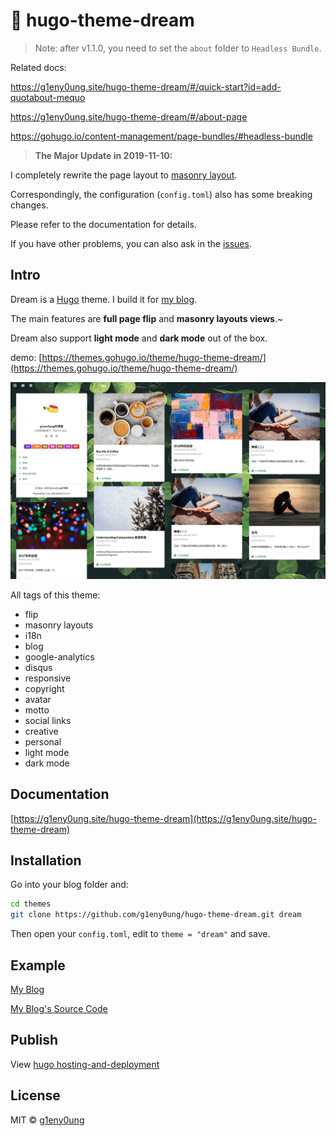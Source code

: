 # 🌱 hugo-theme-dream

> Note: after v1.1.0, you need to set the `about` folder to `Headless Bundle`.

Related docs:

<https://g1eny0ung.site/hugo-theme-dream/#/quick-start?id=add-quotabout-mequo>

<https://g1eny0ung.site/hugo-theme-dream/#/about-page>

<https://gohugo.io/content-management/page-bundles/#headless-bundle>

> **The Major Update in 2019-11-10:**

I completely rewrite the page layout to [masonry layout](https://masonry.desandro.com/).

Correspondingly, the configuration (`config.toml`) also has some breaking changes.

Please refer to the documentation for details.

If you have other problems, you can also ask in the [issues](https://github.com/g1eny0ung/hugo-theme-dream/issues).

## Intro

Dream is a [Hugo](https://gohugo.io/) theme. I build it for [my blog](http://g1eny0ung.site).

The main features are **full page flip** and **masonry layouts views**.~

Dream also support **light mode** and **dark mode** out of the box.

demo: [https://themes.gohugo.io/theme/hugo-theme-dream/](https://themes.gohugo.io/theme/hugo-theme-dream/)

![screenshot](screenshot.png)

All tags of this theme:

- flip
- masonry layouts
- i18n
- blog
- google-analytics
- disqus
- responsive
- copyright
- avatar
- motto
- social links
- creative
- personal
- light mode
- dark mode

## Documentation

[https://g1eny0ung.site/hugo-theme-dream](https://g1eny0ung.site/hugo-theme-dream)

## Installation

Go into your blog folder and:

```sh
cd themes
git clone https://github.com/g1eny0ung/hugo-theme-dream.git dream
```

Then open your `config.toml`, edit to `theme = "dream"` and save.

## Example

[My Blog](https://g1eny0ung.site)

[My Blog's Source Code](https://github.com/g1eny0ung/blog)

## Publish

View [hugo hosting-and-deployment](https://gohugo.io/hosting-and-deployment/)

## License

MIT © [g1eny0ung](https://github.com/g1eny0ung)
